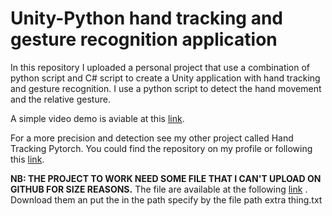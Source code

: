 # Unity-Python hand tracking and gesture recognition application
In this repository I uploaded a personal project that use a combination of python script and C# script to create a Unity application with hand tracking and gesture recognition.
I use a python script to detect the hand movement and the relative gesture.

A simple video demo is aviable at this [link](https://www.youtube.com/watch?v=O4Udf7Gu3zE).

For a more precision and detection see my other project called Hand Tracking Pytorch. You could find the repository on my profile or following this [link](https://github.com/jesus-333/Hand-Tracking-Pytorch).

**NB: THE PROJECT TO WORK NEED SOME FILE THAT I CAN'T UPLOAD ON GITHUB FOR SIZE REASONS.**
The file are available at the following [link](https://drive.google.com/file/d/1doIFMfhjTz7fKd_B_HhHGWr5agNh242I/view?usp=sharing) . Download them an put the in the path specify by the file path extra thing.txt
